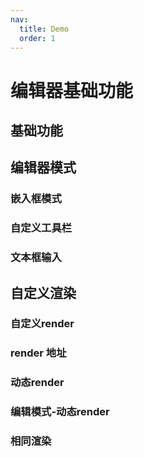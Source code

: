 ```yaml
---
nav:
  title: Demo
  order: 1
---
```


# 编辑器基础功能

## 基础功能

<code src="../demos/preview.tsx" background="var(--main-bg-color)" iframe=540></code>

<code src="../demos/readonly.tsx" background="var(--main-bg-color)" iframe=540></code>

<code src="../demos/comment-highlight-demo.tsx" background="var(--main-bg-color)" iframe=540></code>

<code src="../demos/empty.tsx" background="var(--main-bg-color)" iframe=540 ></code>

<code src="../demos/pure.tsx" background="var(--main-bg-color)" iframe=540></code>

## 编辑器模式

### 嵌入框模式

<code src="../demos/min.tsx" background="var(--main-bg-color)" iframe=540></code>

### 自定义工具栏

<code src="../demos/minPreview.tsx" background="var(--main-bg-color)" iframe=540></code>

### 文本框输入

<code src="../demos/markdownInputField.tsx"  background="var(--main-bg-color)" iframe=540 ></code>

## 自定义渲染

### 自定义render

<code src="../demos/render.tsx" background="var(--main-bg-color)" iframe=540></code>

### render 地址

<code src="../demos/min-render.tsx" background="var(--main-bg-color)" iframe=540></code>

### 动态render

<code src="../demos/rerender.tsx" background="var(--main-bg-color)" iframe=540></code>

### 编辑模式-动态render

<code src="../demos/rerender-edit.tsx" background="var(--main-bg-color)" iframe=540></code>

### 相同渲染

<code src="../demos/same-render.tsx" background="var(--main-bg-color)" iframe=540></code>
